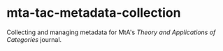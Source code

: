 # mta-tac-metadata-collection

Collecting and managing metadata for MtA's *Theory and Applications of Categories* journal.

